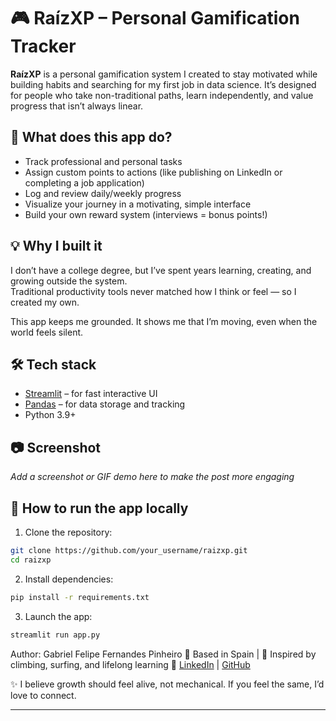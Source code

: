 # 🎮 RaízXP – Personal Gamification Tracker

**RaízXP** is a personal gamification system I created to stay motivated while building habits and searching for my first job in data science. It’s designed for people who take non-traditional paths, learn independently, and value progress that isn’t always linear.

## 🚀 What does this app do?

- Track professional and personal tasks
- Assign custom points to actions (like publishing on LinkedIn or completing a job application)
- Log and review daily/weekly progress
- Visualize your journey in a motivating, simple interface
- Build your own reward system (interviews = bonus points!)

## 💡 Why I built it

I don’t have a college degree, but I’ve spent years learning, creating, and growing outside the system.  
Traditional productivity tools never matched how I think or feel — so I created my own.

This app keeps me grounded. It shows me that I’m moving, even when the world feels silent.

## 🛠️ Tech stack

- [Streamlit](https://streamlit.io/) – for fast interactive UI
- [Pandas](https://pandas.pydata.org/) – for data storage and tracking
- Python 3.9+

## 📷 Screenshot

_Add a screenshot or GIF demo here to make the post more engaging_

## 🔧 How to run the app locally

1. Clone the repository:

```bash
git clone https://github.com/your_username/raizxp.git
cd raizxp
```

2. Install dependencies:

```bash
pip install -r requirements.txt
```

3.  Launch the app:

```bash
streamlit run app.py
```

Author: 
Gabriel Felipe Fernandes Pinheiro
📍 Based in Spain | 🌊 Inspired by climbing, surfing, and lifelong learning
🔗 [LinkedIn](https://www.linkedin.com/in/gabriel-fernandes-pinheiro) | [GitHub](https://github.com/gabriel-pinheiro)


✨ I believe growth should feel alive, not mechanical.
If you feel the same, I’d love to connect.

---
